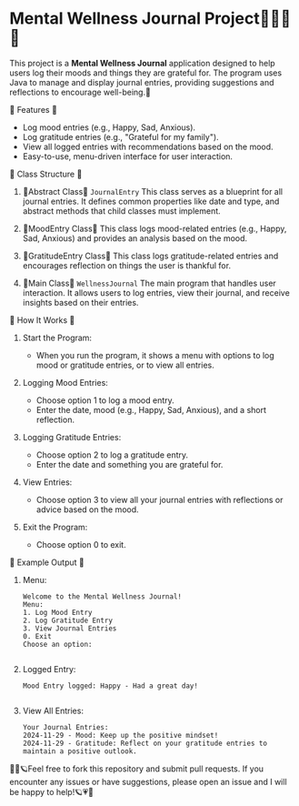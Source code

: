 # Mental Wellness Journal Project🧘🏼‍♀️🍃

This project is a **Mental Wellness Journal** application designed to help users log their moods and things they are grateful for. The program uses Java to manage and display journal entries, providing suggestions and reflections to encourage well-being.🍂

🎀 Features 🎀
- Log mood entries (e.g., Happy, Sad, Anxious).
- Log gratitude entries (e.g., "Grateful for my family").
- View all logged entries with recommendations based on the mood.
- Easy-to-use, menu-driven interface for user interaction.

🎀 Class Structure 🎀
1. 🌷Abstract Class🌷
    `JournalEntry` This class serves as a blueprint for all journal entries. It defines common properties like date and type, and abstract methods that child classes must implement.

2. 🌷MoodEntry Class🌷 
   This class logs mood-related entries (e.g., Happy, Sad, Anxious) and provides an analysis based on the mood.

3. 🌷GratitudeEntry Class🌷
   This class logs gratitude-related entries and encourages reflection on things the user is thankful for.

4. 🌷Main Class🌷
   `WellnessJournal` The main program that handles user interaction. It allows users to log entries, view their journal, and receive insights based on their entries.

🎀 How It Works 🎀
1. Start the Program:
   - When you run the program, it shows a menu with options to log mood or gratitude entries, or to view all entries.
   
2. Logging Mood Entries:  
   - Choose option 1 to log a mood entry.
   - Enter the date, mood (e.g., Happy, Sad, Anxious), and a short reflection.

3. Logging Gratitude Entries:  
   - Choose option 2 to log a gratitude entry.
   - Enter the date and something you are grateful for.

4. View Entries:  
   - Choose option 3 to view all your journal entries with reflections or advice based on the mood.

5. Exit the Program:  
   - Choose option 0 to exit.

🎀 Example Output 🎀
1. Menu:
   ```text
   Welcome to the Mental Wellness Journal!
   Menu:
   1. Log Mood Entry
   2. Log Gratitude Entry
   3. View Journal Entries
   0. Exit
   Choose an option: 
  

2. Logged Entry:
   ```text
   Mood Entry logged: Happy - Had a great day!
   

3. View All Entries:
   ```text
   Your Journal Entries:
   2024-11-29 - Mood: Keep up the positive mindset!
   2024-11-29 - Gratitude: Reflect on your gratitude entries to maintain a positive outlook.
   
🎀💗🪐Feel free to fork this repository and submit pull requests. If you encounter any issues or have suggestions, please open an issue and I will be happy to help!🪐💗🎀

